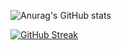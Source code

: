 
![Anurag's GitHub stats](https://github-readme-stats.vercel.app/api?username=Pandonymous-0x20&theme=midnight-purple&show_icons=true)



[![GitHub Streak](https://github-readme-streak-stats.herokuapp.com/?user=Pandonymous-0x20)](https://git.io/streak-stats)
